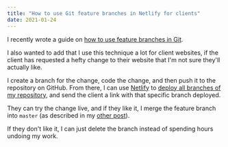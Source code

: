 ```yaml
---
title: "How to use Git feature branches in Netlify for clients"
date: 2021-01-24
---
```

I recently wrote a guide on [how to use feature branches in Git](/blog/feature-branches).

I also wanted to add that I use this technique a lot for client websites, if the client has requested a hefty change to their website that I'm not sure they'll actually like.

I create a branch for the change, code the change, and then push it to the repository on GitHub. From there, I can use [Netlify](https://netlify.com) to [deploy all branches of my repository](https://docs.netlify.com/site-deploys/overview/#branch-deploy-controls), and send the client a link with that specific branch deployed.

They can try the change live, and if they like it, I merge the feature branch into `master` (as described in my [other post](/blog/feature-branches)).

If they don't like it, I can just delete the branch instead of spending hours undoing my work.